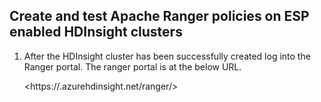 ## Create and test Apache Ranger policies on ESP enabled HDInsight clusters

1. After the HDInsight cluster has been successfully created log into the Ranger portal. The ranger portal is at the below URL. 

   <https://<clustername>.azurehdinsight.net/ranger/>

<!--stackedit_data:
eyJoaXN0b3J5IjpbLTE0MjQzNzA1NDUsMTA5NTkwMzAxMCwtMj
A4ODc0NjYxMl19
-->